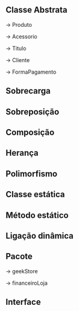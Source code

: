 ## Classe Abstrata

-> Produto

-> Acessorio

-> Titulo

-> Cliente

-> FormaPagamento

## Sobrecarga

## Sobreposição

## Composição

## Herança

## Polimorfismo

## Classe estática

## Método estático

## Ligação dinâmica

## Pacote

-> geekStore

-> financeiroLoja

## Interface
